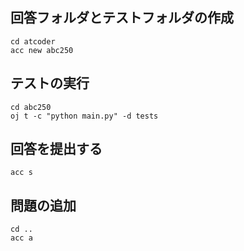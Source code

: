 ## 回答フォルダとテストフォルダの作成
```shell
cd atcoder
acc new abc250
```

## テストの実行
```shell
cd abc250
oj t -c "python main.py" -d tests
```

## 回答を提出する
```shell
acc s
```

## 問題の追加
```shell
cd ..
acc a
```